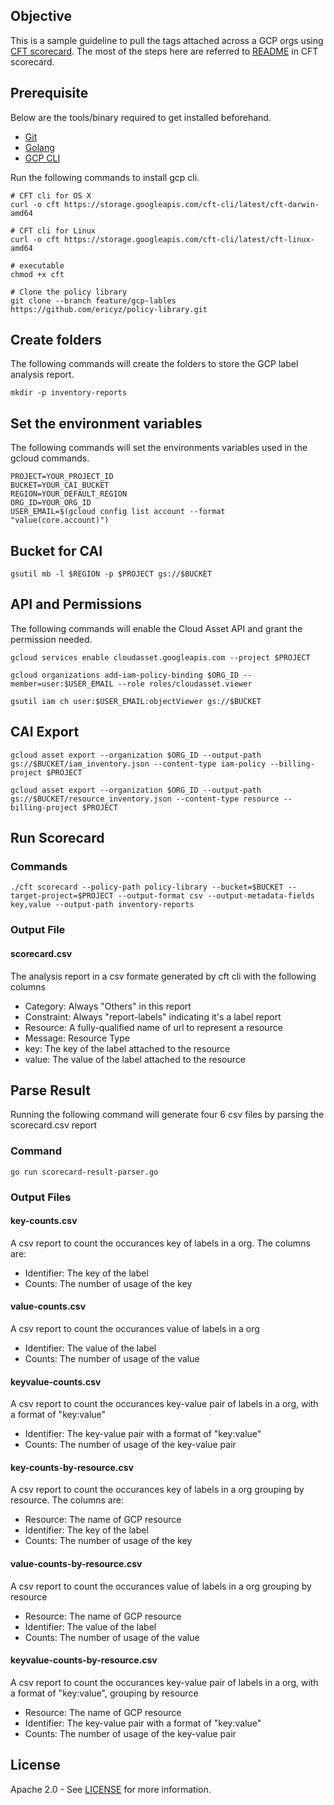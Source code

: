 ## Objective
This is a sample guideline to pull the tags attached across a GCP orgs using [CFT scorecard](https://github.com/GoogleCloudPlatform/cloud-foundation-toolkit/blob/master/cli/docs/scorecard.md). The most of the steps here are referred to [README](https://github.com/GoogleCloudPlatform/cloud-foundation-toolkit/blob/master/cli/docs/scorecard.md) in CFT scorecard.

## Prerequisite
Below are the tools/binary required to get installed beforehand.
* [Git](https://git-scm.com/)
* [Golang](https://golang.org/)
* [GCP CLI](https://cloud.google.com/sdk/docs/quickstarts/)

Run the following commands to install gcp cli.
```
# CFT cli for OS X
curl -o cft https://storage.googleapis.com/cft-cli/latest/cft-darwin-amd64

# CFT cli for Linux
curl -o cft https://storage.googleapis.com/cft-cli/latest/cft-linux-amd64

# executable
chmod +x cft

# Clone the policy library
git clone --branch feature/gcp-lables https://github.com/ericyz/policy-library.git
```

## Create folders
The following commands will create the folders to store the GCP label analysis report.
```
mkdir -p inventory-reports
```

## Set the environment variables
The following commands will set the environments variables used in the gcloud commands.
```
PROJECT=YOUR_PROJECT_ID
BUCKET=YOUR_CAI_BUCKET
REGION=YOUR_DEFAULT_REGION
ORG_ID=YOUR_ORG_ID
USER_EMAIL=$(gcloud config list account --format "value(core.account)")
```

## Bucket for CAI
```
gsutil mb -l $REGION -p $PROJECT gs://$BUCKET
```

## API and Permissions
The following commands will enable the Cloud Asset API and grant the permission needed.
```
gcloud services enable cloudasset.googleapis.com --project $PROJECT

gcloud organizations add-iam-policy-binding $ORG_ID --member=user:$USER_EMAIL --role roles/cloudasset.viewer

gsutil iam ch user:$USER_EMAIL:objectViewer gs://$BUCKET 
```

## CAI Export
```
gcloud asset export --organization $ORG_ID --output-path gs://$BUCKET/iam_inventory.json --content-type iam-policy --billing-project $PROJECT

gcloud asset export --organization $ORG_ID --output-path gs://$BUCKET/resource_inventory.json --content-type resource --billing-project $PROJECT
```

## Run Scorecard
### Commands
```
./cft scorecard --policy-path policy-library --bucket=$BUCKET --target-project=$PROJECT --output-format csv --output-metadata-fields key,value --output-path inventory-reports
```

### Output File
#### scorecard.csv
The analysis report in a csv formate generated by cft cli with the following columns

- Category: Always "Others" in this report
- Constraint: Always "report-labels" indicating it's a label report
- Resource: A fully-qualified name of url to represent a resource
- Message: Resource Type
- key: The key of the label attached to the resource
- value: The value of the label attached to the resource

## Parse Result
Running the following command will generate four 6 csv files by parsing the scorecard.csv report

### Command
```
go run scorecard-result-parser.go
```

### Output Files
#### key-counts.csv
A csv report to count the occurances key of labels in a org. The columns are:
- Identifier: The key of the label
- Counts: The number of usage of the key

#### value-counts.csv
A csv report to count the occurances value of labels in a org
- Identifier: The value of the label
- Counts: The number of usage of the value

#### keyvalue-counts.csv
A csv report to count the occurances key-value pair of labels in a org, with a format of "key:value"
- Identifier: The key-value pair with a format of "key:value"
- Counts: The number of usage of the key-value pair

#### key-counts-by-resource.csv
A csv report to count the occurances key of labels in a org grouping by resource. The columns are:
- Resource: The name of GCP resource
- Identifier: The key of the label
- Counts: The number of usage of the key

#### value-counts-by-resource.csv
A csv report to count the occurances value of labels in a org grouping by resource
- Resource: The name of GCP resource
- Identifier: The value of the label
- Counts: The number of usage of the value

#### keyvalue-counts-by-resource.csv
A csv report to count the occurances key-value pair of labels in a org, with a format of "key:value", grouping by resource
- Resource: The name of GCP resource
- Identifier: The key-value pair with a format of "key:value"
- Counts: The number of usage of the key-value pair

## License
Apache 2.0 - See [LICENSE](./LICENSE) for more information.



